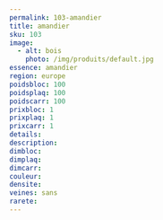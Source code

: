 ```yaml
---
permalink: 103-amandier
title: amandier
sku: 103
image: 
  - alt: bois
    photo: /img/produits/default.jpg
essence: amandier
region: europe
poidsbloc: 100
poidsplaq: 100
poidscarr: 100
prixbloc: 1
prixplaq: 1
prixcarr: 1
details: 
description: 
dimbloc: 
dimplaq: 
dimcarr: 
couleur: 
densite: 
veines: sans
rarete: 
---
```

